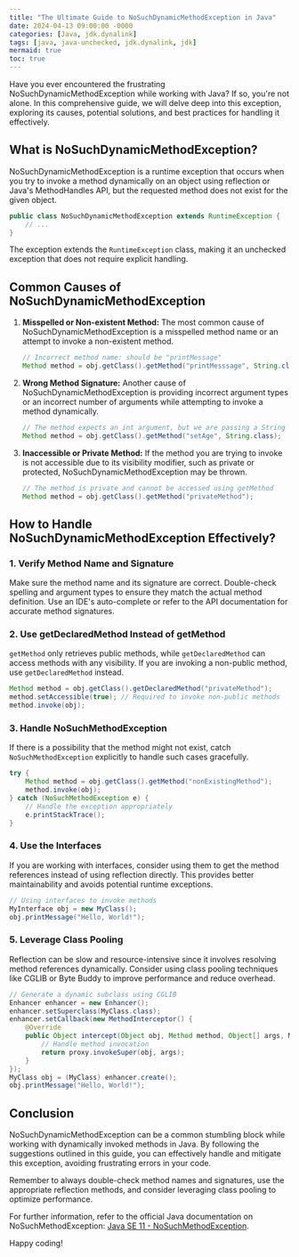 ```yaml
---
title: "The Ultimate Guide to NoSuchDynamicMethodException in Java"
date: 2024-04-13 09:00:00 -0000
categories: [Java, jdk.dynalink]
tags: [java, java-unchecked, jdk.dynalink, jdk]
mermaid: true
toc: true
---
```



Have you ever encountered the frustrating NoSuchDynamicMethodException while working with Java? If so, you're not alone. In this comprehensive guide, we will delve deep into this exception, exploring its causes, potential solutions, and best practices for handling it effectively.

## What is NoSuchDynamicMethodException?

NoSuchDynamicMethodException is a runtime exception that occurs when you try to invoke a method dynamically on an object using reflection or Java's MethodHandles API, but the requested method does not exist for the given object.

```java
public class NoSuchDynamicMethodException extends RuntimeException {
    // ...
}
```

The exception extends the `RuntimeException` class, making it an unchecked exception that does not require explicit handling.

## Common Causes of NoSuchDynamicMethodException

1. **Misspelled or Non-existent Method:**
   The most common cause of NoSuchDynamicMethodException is a misspelled method name or an attempt to invoke a non-existent method.

    ```java
    // Incorrect method name: should be "printMessage"
    Method method = obj.getClass().getMethod("printMesssage", String.class);
    ```

2. **Wrong Method Signature:**
   Another cause of NoSuchDynamicMethodException is providing incorrect argument types or an incorrect number of arguments while attempting to invoke a method dynamically.

    ```java
    // The method expects an int argument, but we are passing a String argument
    Method method = obj.getClass().getMethod("setAge", String.class);
    ```

3. **Inaccessible or Private Method:**
   If the method you are trying to invoke is not accessible due to its visibility modifier, such as private or protected, NoSuchDynamicMethodException may be thrown.

    ```java
    // The method is private and cannot be accessed using getMethod
    Method method = obj.getClass().getMethod("privateMethod");
    ```

## How to Handle NoSuchDynamicMethodException Effectively?

### 1. Verify Method Name and Signature

Make sure the method name and its signature are correct. Double-check spelling and argument types to ensure they match the actual method definition. Use an IDE's auto-complete or refer to the API documentation for accurate method signatures.

### 2. Use getDeclaredMethod Instead of getMethod

`getMethod` only retrieves public methods, while `getDeclaredMethod` can access methods with any visibility. If you are invoking a non-public method, use `getDeclaredMethod` instead.

```java
Method method = obj.getClass().getDeclaredMethod("privateMethod");
method.setAccessible(true); // Required to invoke non-public methods
method.invoke(obj);
```

### 3. Handle NoSuchMethodException

If there is a possibility that the method might not exist, catch `NoSuchMethodException` explicitly to handle such cases gracefully.

```java
try {
    Method method = obj.getClass().getMethod("nonExistingMethod");
    method.invoke(obj);
} catch (NoSuchMethodException e) {
    // Handle the exception appropriately
    e.printStackTrace();
}
```

### 4. Use the Interfaces

If you are working with interfaces, consider using them to get the method references instead of using reflection directly. This provides better maintainability and avoids potential runtime exceptions.

```java
// Using interfaces to invoke methods
MyInterface obj = new MyClass();
obj.printMessage("Hello, World!");
```

### 5. Leverage Class Pooling

Reflection can be slow and resource-intensive since it involves resolving method references dynamically. Consider using class pooling techniques like CGLIB or Byte Buddy to improve performance and reduce overhead.

```java
// Generate a dynamic subclass using CGLIB
Enhancer enhancer = new Enhancer();
enhancer.setSuperclass(MyClass.class);
enhancer.setCallback(new MethodInterceptor() {
    @Override
    public Object intercept(Object obj, Method method, Object[] args, MethodProxy proxy) throws Throwable {
        // Handle method invocation
        return proxy.invokeSuper(obj, args);
    }
});
MyClass obj = (MyClass) enhancer.create();
obj.printMessage("Hello, World!");
```

## Conclusion

NoSuchDynamicMethodException can be a common stumbling block while working with dynamically invoked methods in Java. By following the suggestions outlined in this guide, you can effectively handle and mitigate this exception, avoiding frustrating errors in your code.

Remember to always double-check method names and signatures, use the appropriate reflection methods, and consider leveraging class pooling to optimize performance.

For further information, refer to the official Java documentation on NoSuchMethodException: [Java SE 11 - NoSuchMethodException](https://docs.oracle.com/en/java/javase/11/docs/api/java.base/java/lang/NoSuchMethodException.html).

Happy coding!
